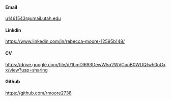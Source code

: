 #### Email
u1461543@umail.utah.edu

#### Linkdin
https://www.linkedin.com/in/rebecca-moore-12595b148/

#### CV
https://drive.google.com/file/d/1bmDl693DewW5q2WVConB0WDQtwh0oGxx/view?usp=sharing

#### Github
https://github.com/rmoore2738
